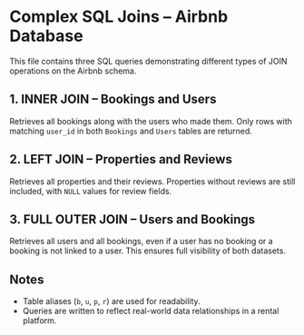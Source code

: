 # Complex SQL Joins – Airbnb Database

This file contains three SQL queries demonstrating different types of JOIN operations on the Airbnb schema.

## 1. INNER JOIN – Bookings and Users
Retrieves all bookings along with the users who made them. Only rows with matching `user_id` in both `Bookings` and `Users` tables are returned.

## 2. LEFT JOIN – Properties and Reviews
Retrieves all properties and their reviews. Properties without reviews are still included, with `NULL` values for review fields.

## 3. FULL OUTER JOIN – Users and Bookings
Retrieves all users and all bookings, even if a user has no booking or a booking is not linked to a user. This ensures full visibility of both datasets.

## Notes
- Table aliases (`b`, `u`, `p`, `r`) are used for readability.
- Queries are written to reflect real-world data relationships in a rental platform.

